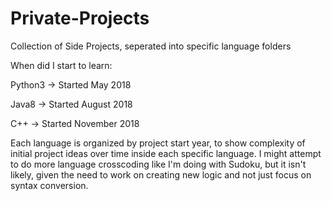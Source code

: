 # Private-Projects
Collection of Side Projects, seperated into specific language folders

When did I start to learn:

Python3 -> Started May 2018

Java8 -> Started August 2018

C++ -> Started November 2018

Each language is organized by project start year, to show complexity of initial project ideas over time inside each specific language.  I might attempt to do more language crosscoding like I'm doing with Sudoku, but it isn't likely, given the need to work on creating new logic and not just focus on syntax conversion.
